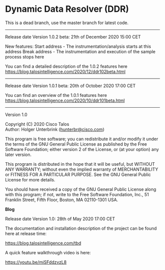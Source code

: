 # Dynamic Data Resolver (DDR) 


This is a dead branch, use the master branch for latest code.

---

Release date Version 1.0.2 beta: 21th of December 2020 15:00 CET

New features:
Start address - The instrumentation/analysis starts at this address
Break address - The instrumentation and execution of the sample process stops here

You can find a detailed description of the 1.0.2 features here 
https://blog.talosintelligence.com/2020/12/ddr102beta.html

---

Release date Version 1.0.1 beta: 20th of October 2020 17:00 CET

You can find an overview of the 1.0.1 features here 
https://blog.talosintelligence.com/2020/10/ddr101beta.html

---

Version 1.0 

Copyright (C) 2020 Cisco Talos  
Author: Holger Unterbrink (hunterbr@cisco.com)

This program is free software; you can redistribute it and/or modify
it under the terms of the GNU General Public License as published by
the Free Software Foundation; either version 2 of the License, or
(at your option) any later version.

This program is distributed in the hope that it will be useful,
but WITHOUT ANY WARRANTY; without even the implied warranty of
MERCHANTABILITY or FITNESS FOR A PARTICULAR PURPOSE.  See the
GNU General Public License for more details.

You should have received a copy of the GNU General Public License along
with this program; if not, write to the Free Software Foundation, Inc.,
51 Franklin Street, Fifth Floor, Boston, MA 02110-1301 USA.

**Blog**

Release date Version 1.0: 28th of May 2020 17:00 CET

The documentation and installation description of the project can be found here at release time:

https://blog.talosintelligence.com/tbd

A quick feature walkthrough video is here:

https://youtu.be/miSFddzvzL8



